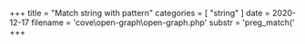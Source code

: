 +++
title = "Match string with pattern"
categories = [ "string" ]
date = 2020-12-17
filename = 'cove\open-graph\open-graph.php'
substr = 'preg_match('
+++
